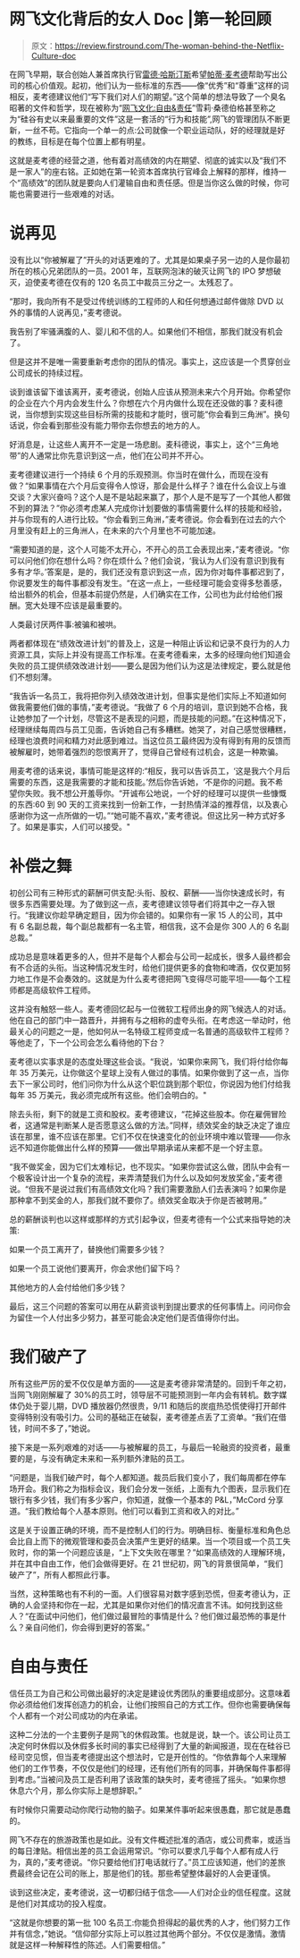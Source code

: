 # 网飞文化背后的女人 Doc |第一轮回顾

> 原文：<https://review.firstround.com/The-woman-behind-the-Netflix-Culture-doc>

在网飞早期，联合创始人兼首席执行官[雷德·哈斯汀斯](http://en.wikipedia.org/wiki/Reed_Hastings "null")希望[帕蒂·麦考德](https://www.crunchbase.com/person/patty-mccord "null")帮助写出公司的核心价值观。起初，他们认为一些标准的东西——像“优秀”和“尊重”这样的词相反，麦考德建议他们“写下我们对人们的期望。”这个简单的想法导致了一个臭名昭著的文件和哲学，现在被称为“[网飞文化:自由&责任](http://www.slideshare.net/reed2001/culture-1798664 "null")”雪莉·桑德伯格甚至称之为“硅谷有史以来最重要的文件”这是一套活的“行为和技能”,网飞的管理团队不断更新，一丝不苟。它指向一个单一的点:公司就像一个职业运动队，好的经理就是好的教练，目标是在每个位置上都有明星。

这就是麦考德的经营之道，他有着对高绩效的内在期望、彻底的诚实以及“我们不是一家人”的座右铭。正如她在第一轮资本首席执行官峰会上解释的那样，维持一个“高绩效”的团队就是要向人们灌输自由和责任感。但是当你这么做的时候，你可能也需要进行一些艰难的对话。

# 说再见

没有比以“你被解雇了”开头的对话更难的了。尤其是如果桌子另一边的人是你最初所在的核心兄弟团队的一员。2001 年，互联网泡沫的破灭让网飞的 IPO 梦想破灭，迫使麦考德在仅有的 120 名员工中裁员三分之一。太残忍了。

“那时，我向所有不是受过传统训练的工程师的人和任何想通过邮件做除 DVD 以外的事情的人说再见，”麦考德说。

我告别了牢骚满腹的人、婴儿和不信的人。如果他们不相信，那我们就没有机会了。

但是这并不是唯一需要重新考虑你的团队的情况。事实上，这应该是一个贯穿创业公司成长的持续过程。

谈到谁该留下谁该离开，麦考德说，创始人应该从预测未来六个月开始。你希望你的企业在六个月内会发生什么？你想在六个月内做什么现在还没做的事？麦科德说，当你想到实现这些目标所需的技能和才能时，很可能“你会看到三角洲”。换句话说，你会看到那些没有能力带你去你想去的地方的人。

好消息是，让这些人离开不一定是一场悲剧。麦科德说，事实上，这个“三角地带”的人通常比你先意识到这一点，他们在公司并不开心。

麦考德建议进行一个持续 6 个月的乐观预测。你当时在做什么，而现在没有做？“如果事情在六个月后变得令人惊讶，那会是什么样子？谁在什么会议上与谁交谈？大家兴奋吗？这个人是不是站起来赢了，那个人是不是写了一个其他人都做不到的算法？”你必须考虑某人完成你计划要做的事情需要什么样的技能和经验，并与你现有的人进行比较。“你会看到三角洲，”麦考德说。你会看到在过去的六个月里没有赶上的三角洲人，在未来的六个月里也不可能加速。

“需要知道的是，这个人可能不太开心，不开心的员工会表现出来，”麦考德说。“你可以问他们你在想什么吗？你在烦什么？他们会说，‘我认为人们没有意识到我有多有才华。’答案是，是的，我们还没有意识到这一点，因为你对每件事都迟到了，你说要发生的每件事都没有发生。“在这一点上，一些经理可能会变得多愁善感，给出额外的机会，但基本前提仍然是，人们确实在工作，公司也为此付给他们报酬。宽大处理不应该是最重要的。

人类最讨厌两件事:被骗和被哄。

两者都体现在“绩效改进计划”的普及上，这是一种阻止诉讼和记录不良行为的人力资源工具，实际上并没有提高工作标准。在麦考德看来，太多的经理向他们知道会失败的员工提供绩效改进计划——要么是因为他们认为这是法律规定，要么就是他们不想刻薄。

“我告诉一名员工，我将把你列入绩效改进计划，但事实是他们实际上不知道如何做我需要他们做的事情，”麦考德说。“我做了 6 个月的培训，意识到她不合格，我让她参加了一个计划，尽管这不是表现的问题，而是技能的问题。”在这种情况下，经理继续每周四与员工见面，告诉她自己有多糟糕。她哭了，对自己感觉很糟糕，经理也浪费时间和精力对此感到难过。当这位员工最终因为没有得到有用的反馈而被解雇时，她带着强烈的怨恨离开了，觉得自己曾经有过机会，这是一种欺骗。

用麦考德的话来说，事情可能是这样的:“相反，我可以告诉员工，‘这是我六个月后需要的东西，这是我需要的才能和技能。’然后你告诉她，‘不是你的问题。我不希望你失败。我不想公开羞辱你。“开诚布公地说，一个好的经理可以提供一些慷慨的东西:60 到 90 天的工资来找到一份新工作，一封热情洋溢的推荐信，以及衷心感谢你为这一点所做的一切。”“她可能不喜欢，”麦考德说。但这比另一种方式好多了。如果是事实，人们可以接受。"

# 补偿之舞

初创公司有三种形式的薪酬可供支配:头衔、股权、薪酬——当你快速成长时，有很多东西需要处理。为了做到这一点，麦考德建议领导者们将其中之一存入银行。“我建议你趁早确定题目，因为你会错的。如果你有一家 15 人的公司，其中有 6 名副总裁，每个副总裁都有一名主管，相信我，这不会是你 300 人的 6 名副总裁。”

成功总是意味着更多的人，但并不是每个人都会与公司一起成长，很多人最终都会有不合适的头衔。当这种情况发生时，给他们提供更多的食物和啤酒，仅仅更加努力地工作是不会奏效的。这就是为什么麦考德把网飞变得尽可能平坦——每个工程师都是高级软件工程师。

这并没有触怒一些人。麦考德回忆起与一位微软工程师出身的网飞候选人的对话。他在自己的部门中一路晋升，并拥有与之相称的虚夸头衔。在考虑这一举动时，他最关心的问题之一是，他如何从一名特级工程师变成一名普通的高级软件工程师？等他走了，下一个公司会怎么看待他的下台？

麦考德以实事求是的态度处理这些会谈。“我说，‘如果你来网飞，我们将付给你每年 35 万美元，让你做这个星球上没有人做过的事情。如果你做到了这一点，当你去下一家公司时，他们问你为什么从这个职位跳到那个职位，你说因为他们付给我每年 35 万美元，我必须完成所有这些。他们会明白的。"

除去头衔，剩下的就是工资和股权。麦考德建议，“花掉这些股本。你在雇佣冒险者，这通常是判断某人是否愿意这么做的方法。”同样，绩效奖金的缺乏决定了谁应该在那里，谁不应该在那里。它们不仅在快速变化的创业环境中难以管理——你永远不知道你能做出什么样的预算——做出早期承诺从来都不是一个好主意。

“我不做奖金，因为它们太难标记，也不现实。“如果你尝试这么做，团队中会有一个极客设计出一个复杂的流程，来弄清楚我们为什么以及如何发放奖金，”麦考德说。“但我不是说过我们有高绩效文化吗？我们需要激励人们去表演吗？如果你是那种拿不到奖金的人，那我们就不要你了。绩效奖金取决于你是否被聘用。”

总的薪酬谈判也以这样或那样的方式引起争议，但麦考德有一个公式来指导她的决策:

如果一个员工离开了，替换他们需要多少钱？

如果一个员工说他们要离开，你会求他们留下吗？

其他地方的人会付给他们多少钱？

最后，这三个问题的答案可以用在从薪资谈判到提出要求的任何事情上。问问你会为留住一个人付出多少努力，甚至可能会决定他们是否值得你付出。

# 我们破产了

所有这些严厉的爱不仅仅是单方面的——这是麦考德非常清楚的。回到千年之初，当网飞刚刚解雇了 30%的员工时，领导层不可能预测到一年内会有转机。数字媒体仍处于婴儿期，DVD 播放器仍然很贵，9/11 和随后的炭疽热恐慌使得打开邮件变得特别没有吸引力。公司的基础正在破裂，麦考德差点丢了工资单。“我们在借钱，时间不多了，”她说。

接下来是一系列艰难的对话——与被解雇的员工，与最后一轮融资的投资者，最重要的是，与没有确定未来和一系列额外津贴的员工。

“问题是，当我们破产时，每个人都知道。裁员后我们变小了，我们每周都在停车场开会。我们称之为指标会议，我们会分发一张纸，上面有九个图表，显示我们在银行有多少钱，我们有多少客户，你知道，就像一个基本的 P&L，”McCord 分享道。“我们教给每个人基本原则。他们可以看到工资和收入的对比。”

这是关于设置正确的环境，而不是控制人们的行为。明确目标、衡量标准和角色总会比自上而下的微观管理和委员会决策产生更好的结果。当一个项目或一个员工失败时，你的第一个问题应该是，“上下文失败在哪里？”如果高绩效的人理解环境，并在其中自由工作，他们会做得更好。在 21 世纪初，网飞的背景很简单，“我们破产了”，所有人都照此行事。

当然，这种策略也有不利的一面。人们很容易对数字感到恐慌，但麦考德认为，正确的人会坚持和你在一起，尤其是如果你对他们的情况直言不讳。如何找到这些人？“在面试中问他们，他们做过最冒险的事情是什么？他们做过最恐怖的事是什么？亲自问他们，你会得到更好的答案。”

# 自由与责任

信任员工为自己和公司做出最好的决定是建设优秀团队的重要组成部分。这意味着你必须给他们发挥创造力的机会，让他们按照自己的方式工作。但你也需要确保每个人都有一个对公司成功的内在承诺。

这种二分法的一个主要例子是网飞的休假政策。也就是说，缺一个。该公司让员工决定何时休假以及休假多长时间的事实已经得到了大量的新闻报道，现在在硅谷已经司空见惯，但当麦考德提出这个想法时，它是开创性的。“你依靠每个人来理解他们的工作节奏，不仅仅是他们的经理，还有他们所有的同事，并确保每件事都得到考虑。”当被问及员工是否利用了该政策的缺失时，麦考德摇了摇头。“如果你想休息六个月，那么你实际上是想辞职。”

有时候你只需要动动你爬行动物的脑子。如果某件事听起来很愚蠢，那它就是愚蠢的。

网飞不存在的旅游政策也是如此。没有文件概述批准的酒店，或公司费率，或适当的每日津贴。相信出差的员工会运用常识。“你可以要求几乎每个人都有成人行为，真的，”麦考德说。“你只要给他们打电话就行了。”员工应该知道，他们的差旅费最终会记在公司的账上，那是他们的钱。那些希望整体最好的人会更谨慎。

谈到这些决定，麦考德说，这一切都归结于信念——人们对企业的信任程度。这就是他们对其成功的投入程度。

“这就是你想要的第一批 100 名员工:你能负担得起的最优秀的人才，他们努力工作并有信念，”她说。“信仰部分实际上可以胜过其他两个部分。不仅仅是激情。激情就是这样一种解释性的陈述。人们需要相信。”